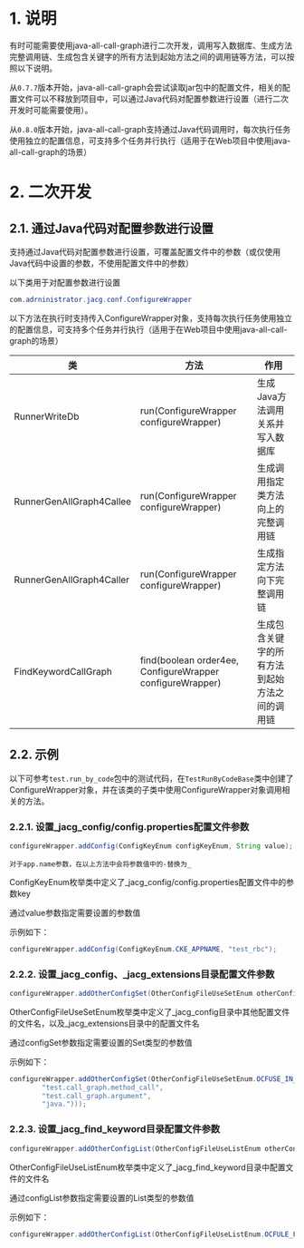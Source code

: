 # 1. 说明

有时可能需要使用java-all-call-graph进行二次开发，调用写入数据库、生成方法完整调用链、生成包含关键字的所有方法到起始方法之间的调用链等方法，可以按照以下说明。

从`0.7.7`版本开始，java-all-call-graph会尝试读取jar包中的配置文件，相关的配置文件可以不释放到项目中，可以通过Java代码对配置参数进行设置（进行二次开发时可能需要使用）。

从`0.8.0`版本开始，java-all-call-graph支持通过Java代码调用时，每次执行任务使用独立的配置信息，可支持多个任务并行执行（适用于在Web项目中使用java-all-call-graph的场景）

# 2. 二次开发

## 2.1. 通过Java代码对配置参数进行设置

支持通过Java代码对配置参数进行设置，可覆盖配置文件中的参数（或仅使用Java代码中设置的参数，不使用配置文件中的参数）

以下类用于对配置参数进行设置

```java
com.adrninistrator.jacg.conf.ConfigureWrapper
```

以下方法在执行时支持传入ConfigureWrapper对象，支持每次执行任务使用独立的配置信息，可支持多个任务并行执行（适用于在Web项目中使用java-all-call-graph的场景）

|类|方法|作用|
|---|---|---|
|RunnerWriteDb|run(ConfigureWrapper configureWrapper)|生成Java方法调用关系并写入数据库|
|RunnerGenAllGraph4Callee|run(ConfigureWrapper configureWrapper)|生成调用指定类方法向上的完整调用链|
|RunnerGenAllGraph4Caller|run(ConfigureWrapper configureWrapper)|生成指定方法向下完整调用链|
|FindKeywordCallGraph|find(boolean order4ee, ConfigureWrapper configureWrapper)|生成包含关键字的所有方法到起始方法之间的调用链|

## 2.2. 示例

以下可参考`test.run_by_code`包中的测试代码，在`TestRunByCodeBase`类中创建了ConfigureWrapper对象，并在该类的子类中使用ConfigureWrapper对象调用相关的方法。

### 2.2.1. 设置_jacg_config/config.properties配置文件参数

```java
configureWrapper.addConfig(ConfigKeyEnum configKeyEnum, String value);
```

`对于app.name参数，在以上方法中会将参数值中的-替换为_`

ConfigKeyEnum枚举类中定义了_jacg_config/config.properties配置文件中的参数key

通过value参数指定需要设置的参数值

示例如下：

```java
configureWrapper.addConfig(ConfigKeyEnum.CKE_APPNAME, "test_rbc");
```

### 2.2.2. 设置_jacg_config、_jacg_extensions目录配置文件参数

```java
configureWrapper.addOtherConfigSet(OtherConfigFileUseSetEnum otherConfigFileUseSetEnum, Set<String> configSet);
```

OtherConfigFileUseSetEnum枚举类中定义了_jacg_config目录中其他配置文件的文件名，以及_jacg_extensions目录中的配置文件名

通过configSet参数指定需要设置的Set类型的参数值

示例如下：

```java
configureWrapper.addOtherConfigSet(OtherConfigFileUseSetEnum.OCFUSE_IN_ALLOWED_CLASS_PREFIX, new HashSet<>(Arrays.asList(
        "test.call_graph.method_call",
        "test.call_graph.argument",
        "java.")));
```

### 2.2.3. 设置_jacg_find_keyword目录配置文件参数

```java
configureWrapper.addOtherConfigList(OtherConfigFileUseListEnum otherConfigFileUseListEnum, List<String> configList);
```

OtherConfigFileUseListEnum枚举类中定义了_jacg_find_keyword目录中配置文件的文件名

通过configList参数指定需要设置的List类型的参数值

示例如下：

```java
configureWrapper.addOtherConfigList(OtherConfigFileUseListEnum.OCFULE_FIND_KEYWORD_4CALLEE, Arrays.asList("!entry!", "<init>"));
```
